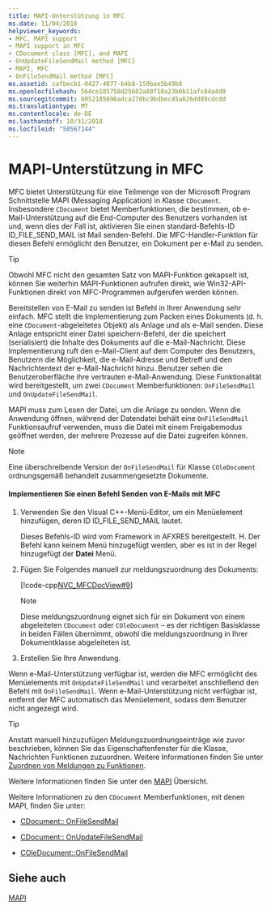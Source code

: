 ```yaml
---
title: MAPI-Unterstützung in MFC
ms.date: 11/04/2016
helpviewer_keywords:
- MFC, MAPI support
- MAPI support in MFC
- CDocument class [MFC], and MAPI
- OnUpdateFileSendMail method [MFC]
- MAPI, MFC
- OnFileSendMail method [MFC]
ms.assetid: cafbecb1-0427-4077-b4b8-159bae5b49b8
ms.openlocfilehash: 564ce185758d25682a88f18a23b0b11afc84a4d0
ms.sourcegitcommit: 6052185696adca270bc9bdbec45a626dd89cdcdd
ms.translationtype: MT
ms.contentlocale: de-DE
ms.lasthandoff: 10/31/2018
ms.locfileid: "50567144"
---
```

# <a name="mapi-support-in-mfc"></a>MAPI-Unterstützung in MFC

MFC bietet Unterstützung für eine Teilmenge von der Microsoft Program Schnittstelle MAPI (Messaging Application) in Klasse `CDocument`. Insbesondere `CDocument` bietet Memberfunktionen, die bestimmen, ob e-Mail-Unterstützung auf die End-Computer des Benutzers vorhanden ist und, wenn dies der Fall ist, aktivieren Sie einen standard-Befehls-ID ID_FILE_SEND_MAIL ist Mail senden-Befehl. Die MFC-Handler-Funktion für diesen Befehl ermöglicht den Benutzer, ein Dokument per e-Mail zu senden.

> [!TIP]
>  Obwohl MFC nicht den gesamten Satz von MAPI-Funktion gekapselt ist, können Sie weiterhin MAPI-Funktionen aufrufen direkt, wie Win32-API-Funktionen direkt von MFC-Programmen aufgerufen werden können.

Bereitstellen von E-Mail zu senden ist Befehl in Ihrer Anwendung sehr einfach. MFC stellt die Implementierung zum Packen eines Dokuments (d. h. eine `CDocument`-abgeleitetes Objekt) als Anlage und als e-Mail senden. Diese Anlage entspricht einer Datei speichern-Befehl, der die speichert (serialisiert) die Inhalte des Dokuments auf die e-Mail-Nachricht. Diese Implementierung ruft den e-Mail-Client auf dem Computer des Benutzers, Benutzern die Möglichkeit, die e-Mail-Adresse und Betreff und den Nachrichtentext der e-Mail-Nachricht hinzu. Benutzer sehen die Benutzeroberfläche ihre vertrauten e-Mail-Anwendung. Diese Funktionalität wird bereitgestellt, um zwei `CDocument` Memberfunktionen: `OnFileSendMail` und `OnUpdateFileSendMail`.

MAPI muss zum Lesen der Datei, um die Anlage zu senden. Wenn die Anwendung öffnen, während der Datendatei behält eine `OnFileSendMail` Funktionsaufruf verwenden, muss die Datei mit einem Freigabemodus geöffnet werden, der mehrere Prozesse auf die Datei zugreifen können.

> [!NOTE]
>  Eine überschreibende Version der `OnFileSendMail` für Klasse `COleDocument` ordnungsgemäß behandelt zusammengesetzte Dokumente.

#### <a name="to-implement-a-send-mail-command-with-mfc"></a>Implementieren Sie einen Befehl Senden von E-Mails mit MFC

1. Verwenden Sie den Visual C++-Menü-Editor, um ein Menüelement hinzufügen, deren ID ID_FILE_SEND_MAIL lautet.

   Dieses Befehls-ID wird vom Framework in AFXRES bereitgestellt. H. Der Befehl kann keinem Menü hinzugefügt werden, aber es ist in der Regel hinzugefügt der **Datei** Menü.

1. Fügen Sie Folgendes manuell zur meldungszuordnung des Dokuments:

   [!code-cpp[NVC_MFCDocView#9](../mfc/codesnippet/cpp/mapi-support-in-mfc_1.cpp)]

    > [!NOTE]
    >  Diese meldungszuordnung eignet sich für ein Dokument von einem abgeleiteten `CDocument` oder `COleDocument` – es der richtigen Basisklasse in beiden Fällen übernimmt, obwohl die meldungszuordnung in Ihrer Dokumentklasse abgeleiteten ist.

1. Erstellen Sie Ihre Anwendung.

Wenn e-Mail-Unterstützung verfügbar ist, werden die MFC ermöglicht des Menüelements mit `OnUpdateFileSendMail` und verarbeitet anschließend den Befehl mit `OnFileSendMail`. Wenn e-Mail-Unterstützung nicht verfügbar ist, entfernt der MFC automatisch das Menüelement, sodass dem Benutzer nicht angezeigt wird.

> [!TIP]
>  Anstatt manuell hinzuzufügen Meldungszuordnungseinträge wie zuvor beschrieben, können Sie das Eigenschaftenfenster für die Klasse, Nachrichten Funktionen zuzuordnen. Weitere Informationen finden Sie unter [Zuordnen von Meldungen zu Funktionen](../mfc/reference/mapping-messages-to-functions.md).

Weitere Informationen finden Sie unter den [MAPI](../mfc/mapi.md) Übersicht.

Weitere Informationen zu den `CDocument` Memberfunktionen, mit denen MAPI, finden Sie unter:

- [CDocument:: OnFileSendMail](../mfc/reference/cdocument-class.md#onfilesendmail)

- [CDocument:: OnUpdateFileSendMail](../mfc/reference/cdocument-class.md#onupdatefilesendmail)

- [COleDocument::OnFileSendMail](../mfc/reference/coledocument-class.md#onfilesendmail)

## <a name="see-also"></a>Siehe auch

[MAPI](../mfc/mapi.md)

